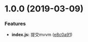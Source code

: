 # 1.0.0 (2019-03-09)


### Features

* **index.js:** 提交mvvm ([e8c0a91](https://github.com/linsi123/mvvm/commit/e8c0a91))



